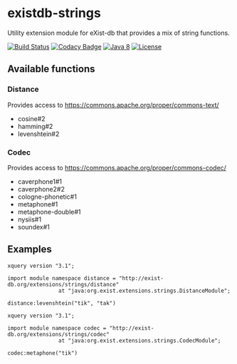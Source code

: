 # existdb-strings
Utility extension module for eXist-db that provides a mix of string functions.

[![Build Status](https://travis-ci.com/Trundler/existdb-strings.svg?branch=master)](https://travis-ci.com/Trundler/existdb-strings)
[![Codacy Badge](https://api.codacy.com/project/badge/Grade/19086434c9804091a6accf62e204a19c)](https://www.codacy.com/app/dannes/existdb-strings?utm_source=github.com&amp;utm_medium=referral&amp;utm_content=Trundler/existdb-strings&amp;utm_campaign=Badge_Grade)
[![Java 8](https://img.shields.io/badge/java-8-blue.svg)](http://java.oracle.com)
[![License](https://img.shields.io/badge/license-LGPL%202.1-blue.svg)](https://www.gnu.org/licenses/lgpl-2.1.html)

## Available functions

### Distance

Provides access to https://commons.apache.org/proper/commons-text/

- cosine#2
- hamming#2
- levenshtein#2

### Codec

Provides access to https://commons.apache.org/proper/commons-codec/  

- caverphone1#1
- caverphone2#2
- cologne-phonetic#1
- metaphone#1
- metaphone-double#1
- nysiis#1
- soundex#1

## Examples

```xquery
xquery version "3.1";

import module namespace distance = "http://exist-db.org/extensions/strings/distance" 
                at "java:org.exist.extensions.strings.DistanceModule";
                
distance:levenshtein("tik", "tak")
```

```xquery
xquery version "3.1";

import module namespace codec = "http://exist-db.org/extensions/strings/codec" 
                at "java:org.exist.extensions.strings.CodecModule";
                
codec:metaphone("tik")
```
